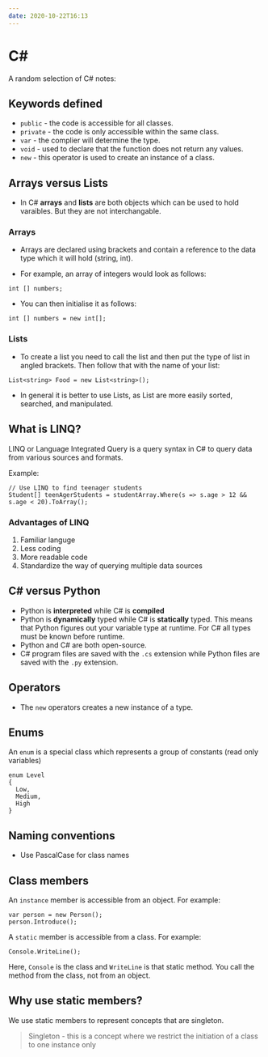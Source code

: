```yaml
---
date: 2020-10-22T16:13
---
```


# C#

A random selection of C# notes:

## Keywords defined


* `public` - the code is accessible for all classes.
* `private` - the code is only accessible within the same class.
* `var` - the complier will determine the type.
* `void` - used to declare that the function does not return any values.
* `new` - this operator is used to create an instance of a class.

## Arrays versus Lists

* In C# __arrays__ and __lists__ are both objects which can be used to hold varaibles. But they are not interchangable.

### Arrays

* Arrays are declared using brackets and contain a reference to the data type which it will hold (string, int).

* For example, an array of integers would look as follows:

```
int [] numbers;
```

* You can then initialise it as follows:

```
int [] numbers = new int[];
```

### Lists

* To create a list you need to call the list and then put the type of list in angled brackets. Then follow that with the name of your list:

```
List<string> Food = new List<string>();
```
* In general it is better to use Lists, as List are more easily sorted, searched, and manipulated.

## What is LINQ?

LINQ or Language Integrated Query is a query syntax in C# to query data from various sources and formats.

Example:

```
// Use LINQ to find teenager students
Student[] teenAgerStudents = studentArray.Where(s => s.age > 12 && s.age < 20).ToArray();
```

### Advantages of LINQ

1. Familiar languge
2. Less coding
3. More readable code
4. Standardize the way of querying multiple data sources


## C# versus Python

* Python is __interpreted__ while C# is __compiled__
* Python is __dynamically__ typed while C# is __statically__ typed. This means that Python figures out your variable type at runtime. For C# all types must be known before runtime. 
* Python and C# are both open-source. 
* C# program files are saved with the `.cs` extension while Python files are saved with the `.py` extension.

## Operators

* The `new` operators creates a new instance of a type.

## Enums

An `enum` is a special class which represents a group of constants (read only variables)


```
enum Level 
{
  Low,
  Medium,
  High
}
```

## Naming conventions

* Use PascalCase for class names

## Class members

An `instance` member is accessible from an object. For example:

```
var person = new Person();
person.Introduce();
```

A `static` member is accessible from a class. For example:

```
Console.WriteLine();
```

Here, `Console` is the class and `WriteLine` is that static method. You call the method from the class, not from an object.

## Why use static members?

We use static members to represent concepts that are singleton. 

> Singleton - this is a concept where we restrict the initiation of a class to one instance only


